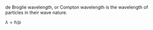 de Broglie wavelength, or Compton wavelength is the wavelength of particles in their wave nature.

$\lambda=h/p$

